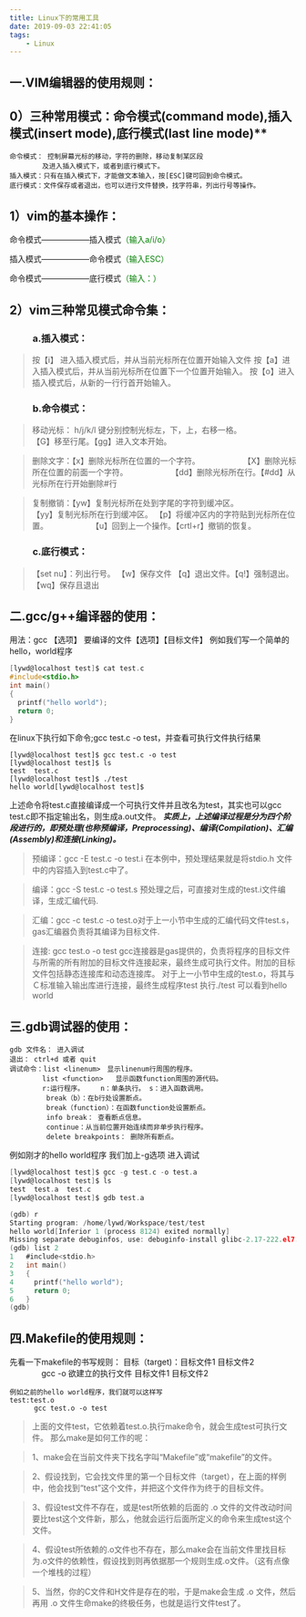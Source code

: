 ```yaml
---
title: Linux下的常用工具
date: 2019-09-03 22:41:05
tags:
    - Linux
---
```

## 一.VIM编辑器的使用规则：
## 0）三种常用模式：命令模式(command mode),插入模式(insert mode),底行模式(last line mode)**
<!--more-->
```
命令模式： 控制屏幕光标的移动，字符的删除，移动复制某区段
        及进入插入模式下，或者到底行模式下。
插入模式：只有在插入模式下，才能做文本输入，按[ESC]键可回到命令模式。
底行模式：文件保存或者退出，也可以进行文件替换，找字符串，列出行号等操作。
```
##  1）**vim的基本操作：**    
 命令模式——————插入模式<font color=#008000>（输入a/i/o）</font>

 插入模式——————命令模式<font color=#008000>（输入ESC）</font>
 
 命令模式——————底行模式<font color=#008000>（输入：）</font>
 
## 2）**vim三种常见模式命令集：**
### &emsp; &emsp; a.插入模式：
 >  按【i】 进入插入模式后，并从当前光标所在位置开始输入文件
 > 按【a】进入插入模式后，并从当前光标所在位置下一个位置开始输入。
 > 按【o】进入插入模式后，从新的一行行首开始输入。

###  &emsp; &emsp; b.命令模式：
 

> 移动光标：  h/j/k/l  键分别控制光标左，下，上，右移一格。
>  &emsp;  &emsp;  &emsp; &emsp;【G】移至行尾。【gg】进入文本开始。

>  删除文字：【x】删除光标所在位置的一个字符。
> &emsp;  &emsp; &emsp;  &emsp;  【X】删除光标所在位置的前面一个字符。
> &emsp;  &emsp; &emsp;  &emsp;  【dd】删除光标所在行。【#dd】从光标所在行开始删除#行

> 复制撤销：【yw】复制光标所在处到字尾的字符到缓冲区。
>  &emsp;  &emsp; &emsp;  &emsp;  【yy】复制光标所在行到缓冲区。 【p】将缓冲区内的字符贴到光标所在位置。
>   &emsp;  &emsp; &emsp;  &emsp;  【u】回到上一个操作。【crtl+r】撤销的恢复。

###  &emsp; &emsp; c.底行模式：
 

> 【set nu】：列出行号。
> 【w】保存文件
> 【q】退出文件。【q!】强制退出。【wq】保存且退出

## 二.gcc/g++编译器的使用：
用法：gcc 【选项】 要编译的文件【选项】【目标文件】
例如我们写一个简单的hello，world程序

```c
[lywd@localhost test]$ cat test.c
#include<stdio.h>
int main()
{
  printf("hello world");
  return 0;
}

```

 在linux下执行如下命令;gcc test.c -o test，并查看可执行文件执行结果
 

```
[lywd@localhost test]$ gcc test.c -o test
[lywd@localhost test]$ ls
test  test.c
[lywd@localhost test]$ ./test
hello world[lywd@localhost test]$ 

```
上述命令将test.c直接编译成一个可执行文件并且改名为test，其实也可以gcc test.c即不指定输出名，则生成a.out文件。
***实质上，上述编译过程是分为四个阶段进行的，即预处理(也称预编译，Preprocessing)、编译(Compilation)、汇编 (Assembly)和连接(Linking)。***

> 预编译：gcc -E test.c -o test.i  在本例中，预处理结果就是将stdio.h 文件中的内容插入到test.c中了。

> 编译：gcc -S test.c -o test.s 预处理之后，可直接对生成的test.i文件编译，生成汇编代码.

> 汇编：gcc -c test.c -o test.o对于上一小节中生成的汇编代码文件test.s，gas汇编器负责将其编译为目标文件.

> 连接:  gcc test.o -o test	gcc连接器是gas提供的，负责将程序的目标文件与所需的所有附加的目标文件连接起来，最终生成可执行文件。附加的目标文件包括静态连接库和动态连接库。 对于上一小节中生成的test.o，将其与Ｃ标准输入输出库进行连接，最终生成程序test
> 执行./test 可以看到hello world

## 三.gdb调试器的使用：

```
gdb 文件名： 进入调试
退出： ctrl+d 或者 quit
调试命令：list <linenum>　显示linenum行周围的程序。
        list <function>   显示函数function周围的源代码。
        r:运行程序。    n：单条执行。 s：进入函数调用。
         break（b）：在b行处设置断点。
         break（function）：在函数function处设置断点。
         info break： 查看断点信息。
         continue：从当前位置开始连续而非单步执行程序。
         delete breakpoints： 删除所有断点。
```
例如刚才的hello world程序 我们加上-g选项 进入调试

```c
[lywd@localhost test]$ gcc -g test.c -o test.a 
[lywd@localhost test]$ ls
test  test.a  test.c
[lywd@localhost test]$ gdb test.a

(gdb) r
Starting program: /home/lywd/Workspace/test/test 
hello world[Inferior 1 (process 8124) exited normally]
Missing separate debuginfos, use: debuginfo-install glibc-2.17-222.el7.x86_64
(gdb) list 2
1	#include<stdio.h>
2	int main()
3	{
4	  printf("hello world");
5	  return 0;
6	}
(gdb) 

```

## 四.Makefile的使用规则：
先看一下makefile的书写规则：
                目标（target)：目标文件1 目标文件2
　　　　gcc -o 欲建立的执行文件 目标文件1 目标文件2
　　　　

```
例如之前的hello world程序，我们就可以这样写
test:test.o
      gcc test.o -o test
```

> 上面的文件test，它依赖着test.o.执行make命令，就会生成test可执行文件。 那么make是如何工作的呢： 

> 1、make会在当前文件夹下找名字叫“Makefile”或“makefile”的文件。

> 2、假设找到，它会找文件里的第一个目标文件（target），在上面的样例中，他会找到“test”这个文件，并把这个文件作为终于的目标文件。

> 3、假设test文件不存在，或是test所依赖的后面的 .o
> 文件的文件改动时间要比test这个文件新，那么，他就会运行后面所定义的命令来生成test这个文件。

> 4、假设test所依赖的.o文件也不存在，那么make会在当前文件里找目标为.o文件的依赖性，假设找到则再依据那一个规则生成.o文件。（这有点像一个堆栈的过程）

> 5、当然，你的C文件和H文件是存在的啦，于是make会生成 .o 文件，然后再用 .o
> 文件生命make的终极任务，也就是运行文件test了。




　　　　 

